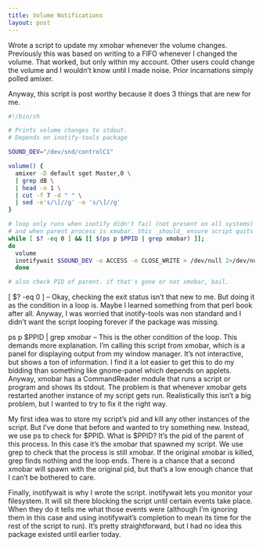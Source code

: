 ```yaml
---
title: Volume Notifications
layout: post
---
```




Wrote a script to update my xmobar whenever the volume changes. Previously this was based on writing to a FIFO whenever I changed the volume. That worked, but only within my account. Other users could change the volume and I wouldn’t know until I made noise. Prior incarnations simply polled amixer.

Anyway, this script is post worthy because it does 3 things that are new for me.

```sh
#!/bin/sh

# Prints volume changes to stdout.
# Depends on inotify-tools package

SOUND_DEV="/dev/snd/controlC1"

volume() {
  amixer -D default sget Master,0 \
  | grep dB \
  | head -n 1 \
  | cut -f 7 -d " " \
  | sed -e's/\[//g' -e 's/\]//g'
}

# loop only runs when inotify didn't fail (not present on all systems)
# and when parent process is xmobar. this _should_ ensure script quits after xmonad resets
while [ $? -eq 0 ] && [[ $(ps p $PPID | grep xmobar) ]];
do
  volume
  inotifywait $SOUND_DEV -e ACCESS -e CLOSE_WRITE > /dev/null 2>/dev/null
  done

# also check PID of parent. if that's gone or not xmobar, bail.
```

[ $? -eq 0 ] – Okay, checking the exit status isn’t that new to me. But doing it as the condition in a loop is. Maybe I learned something from that perl book after all. Anyway, I was worried that inotify-tools was non standard and I didn’t want the script looping forever if the package was missing.

ps p $PPID | grep xmobar – This is the other condition of the loop. This demands more explanation. I’m calling this script from xmobar, which is a panel for displaying output from my window manager. It’s not interactive, but shows a ton of information. I find it a lot easier to get this to do my bidding than something like gnome-panel which depends on applets. Anyway, xmobar has a CommandReader module that runs a script or program and shows its stdout. The problem is that whenever xmobar gets restarted another instance of my script gets run. Realistically this isn’t a big problem, but I wanted to try to fix it the right way.

My first idea was to store my script’s pid and kill any other instances of the script. But I’ve done that before and wanted to try something new. Instead, we use ps to check for $PPID. What is $PPID? It’s the pid of the parent of this process. In this case it’s the xmobar that spawned my script. We use grep to check that the process is still xmobar. If the original xmobar is killed, grep finds nothing and the loop ends. There is a chance that a second xmobar will spawn with the original pid, but that’s a low enough chance that I can’t be bothered to care.

Finally, inotifywait is why I wrote the script. inotifywait lets you monitor your filesystem. It will sit there blocking the script until certain events take place. When they do it tells me what those events were (although I’m ignoring them in this case and using inotifywait’s completion to mean its time for the rest of the script to run). It’s pretty straightforward, but I had no idea this package existed until earlier today.


